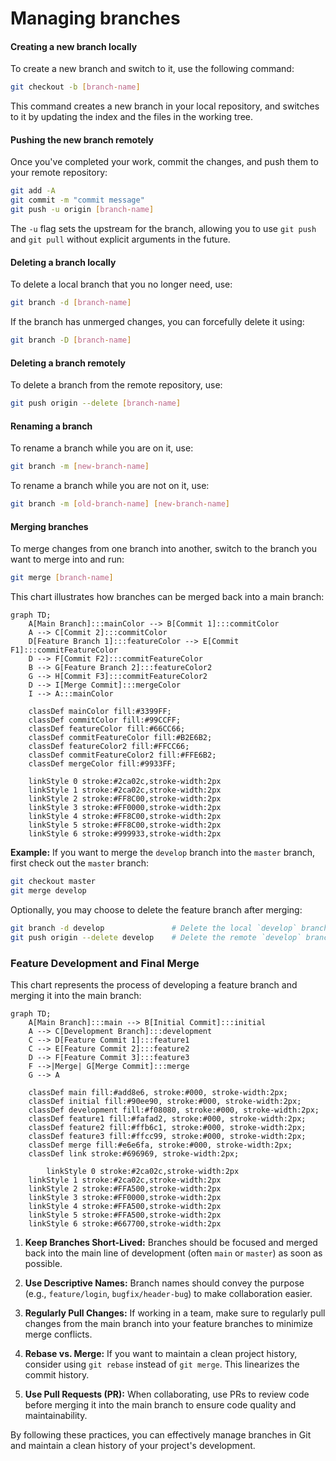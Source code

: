 # Managing branches

#### Creating a new branch locally

To create a new branch and switch to it, use the following command:

```bash
git checkout -b [branch-name]
```

This command creates a new branch in your local repository, and switches to it by updating the index and the files in the working tree.

#### Pushing the new branch remotely

Once you've completed your work, commit the changes, and push them to your remote repository:

```bash
git add -A
git commit -m "commit message"
git push -u origin [branch-name]
```

The `-u` flag sets the upstream for the branch, allowing you to use `git push` and `git pull` without explicit arguments in the future.

#### Deleting a branch locally

To delete a local branch that you no longer need, use:

```bash
git branch -d [branch-name]
```

If the branch has unmerged changes, you can forcefully delete it using:

```bash
git branch -D [branch-name]
```

#### Deleting a branch remotely

To delete a branch from the remote repository, use:

```bash
git push origin --delete [branch-name]
```

#### Renaming a branch

To rename a branch while you are on it, use:

```bash
git branch -m [new-branch-name]
```

To rename a branch while you are not on it, use:

```bash
git branch -m [old-branch-name] [new-branch-name]
```

#### Merging branches

To merge changes from one branch into another, switch to the branch you want to merge into and run:

```bash
git merge [branch-name]
```

This chart illustrates how branches can be merged back into a main branch:

```mermaid
graph TD;
    A[Main Branch]:::mainColor --> B[Commit 1]:::commitColor
    A --> C[Commit 2]:::commitColor
    D[Feature Branch 1]:::featureColor --> E[Commit F1]:::commitFeatureColor
    D --> F[Commit F2]:::commitFeatureColor
    B --> G[Feature Branch 2]:::featureColor2
    G --> H[Commit F3]:::commitFeatureColor2
    D --> I[Merge Commit]:::mergeColor
    I --> A:::mainColor

    classDef mainColor fill:#3399FF;
    classDef commitColor fill:#99CCFF;
    classDef featureColor fill:#66CC66;
    classDef commitFeatureColor fill:#B2E6B2;
    classDef featureColor2 fill:#FFCC66;
    classDef commitFeatureColor2 fill:#FFE6B2;
    classDef mergeColor fill:#9933FF;

    linkStyle 0 stroke:#2ca02c,stroke-width:2px
    linkStyle 1 stroke:#2ca02c,stroke-width:2px
    linkStyle 2 stroke:#FF8C00,stroke-width:2px
    linkStyle 3 stroke:#FF0000,stroke-width:2px  
    linkStyle 4 stroke:#FF8C00,stroke-width:2px
    linkStyle 5 stroke:#FF8C00,stroke-width:2px
    linkStyle 6 stroke:#999933,stroke-width:2px
```

**Example:**
If you want to merge the `develop` branch into the `master` branch, first check out the `master` branch:

```bash
git checkout master
git merge develop
```

Optionally, you may choose to delete the feature branch after merging:

```bash
git branch -d develop               # Delete the local `develop` branch
git push origin --delete develop    # Delete the remote `develop` branch
```

### Feature Development and Final Merge

This chart represents the process of developing a feature branch and merging it into the main branch:

```mermaid
graph TD;
    A[Main Branch]:::main --> B[Initial Commit]:::initial
    A --> C[Development Branch]:::development
    C --> D[Feature Commit 1]:::feature1
    C --> E[Feature Commit 2]:::feature2
    D --> F[Feature Commit 3]:::feature3
    F -->|Merge| G[Merge Commit]:::merge
    G --> A

    classDef main fill:#add8e6, stroke:#000, stroke-width:2px;
    classDef initial fill:#90ee90, stroke:#000, stroke-width:2px;
    classDef development fill:#f08080, stroke:#000, stroke-width:2px;
    classDef feature1 fill:#fafad2, stroke:#000, stroke-width:2px;
    classDef feature2 fill:#ffb6c1, stroke:#000, stroke-width:2px;
    classDef feature3 fill:#ffcc99, stroke:#000, stroke-width:2px;
    classDef merge fill:#e6e6fa, stroke:#000, stroke-width:2px;
    classDef link stroke:#696969, stroke-width:2px;

        linkStyle 0 stroke:#2ca02c,stroke-width:2px
    linkStyle 1 stroke:#2ca02c,stroke-width:2px
    linkStyle 2 stroke:#FFA500,stroke-width:2px
    linkStyle 3 stroke:#FF0000,stroke-width:2px
    linkStyle 4 stroke:#FFA500,stroke-width:2px
    linkStyle 5 stroke:#FFA500,stroke-width:2px
    linkStyle 6 stroke:#667700,stroke-width:2px
```
1. **Keep Branches Short-Lived:** Branches should be focused and merged back into the main line of development (often `main` or `master`) as soon as possible.

2. **Use Descriptive Names:** Branch names should convey the purpose (e.g., `feature/login`, `bugfix/header-bug`) to make collaboration easier.

3. **Regularly Pull Changes:** If working in a team, make sure to regularly pull changes from the main branch into your feature branches to minimize merge conflicts.

4. **Rebase vs. Merge:** If you want to maintain a clean project history, consider using `git rebase` instead of `git merge`. This linearizes the commit history.

5. **Use Pull Requests (PR):** When collaborating, use PRs to review code before merging it into the main branch to ensure code quality and maintainability.

By following these practices, you can effectively manage branches in Git and maintain a clean history of your project's development.

